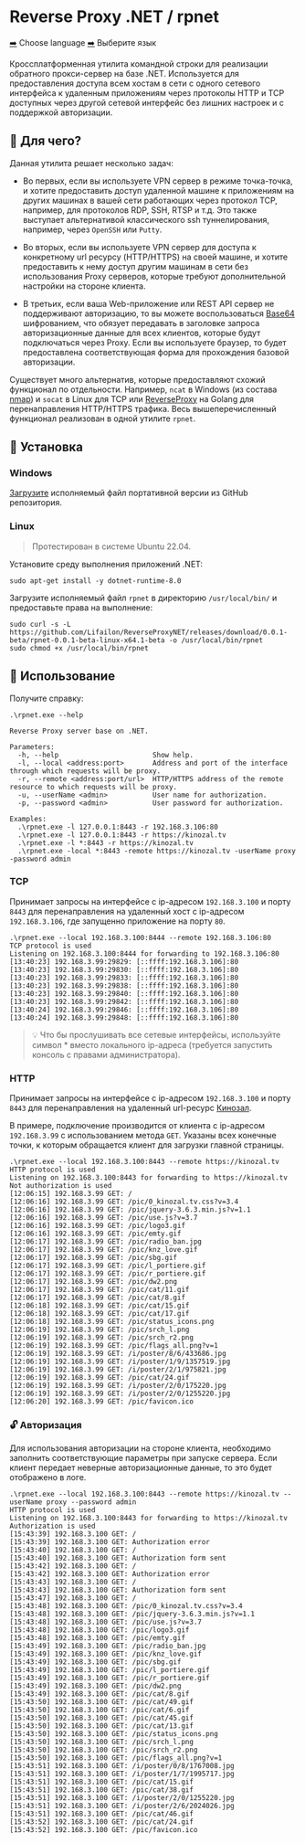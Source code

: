# Reverse Proxy .NET / rpnet

[➡️](https://github.com/Lifailon/ReverseProxyNET/blob/rsa/README.md) Choose language [➡️‍](https://github.com/Lifailon/ReverseProxyNET/blob/rsa/README_RU.md) Выберите язык

Кроссплатформенная утилита командной строки для реализации обратного прокси-сервер на базе .NET. Используется для предоставления доступа всем хостам в сети с одного сетевого интерфейса к удаленным приложениям через протоколы HTTP и TCP доступных через другой сетевой интерфейс без лишних настроек и с поддержкой авторизации.

## 💁 Для чего?

Данная утилита решает несколько задач:

- Во первых, если вы используете VPN сервер в режиме точка-точка, и хотите предоставить доступ удаленной машине к приложениям на других машинах в вашей сети работающих через протокол TCP, например, для протоколов RDP, SSH, RTSP и т.д. Это также выступает альтернативой классического ssh туннелирования, например, через `OpenSSH` или `Putty`.

- Во вторых, если вы используете VPN сервер для доступа к конкретному url ресурсу (HTTP/HTTPS) на своей машине, и хотите предоставить к нему доступ другим машинам в сети без использования Proxy серверов, которые требуют дополнительной настройки на стороне клиента.

- В третьих, если ваша Web-приложение или REST API сервер не поддерживают авторизацию, то вы можете воспользоваться [Base64](https://en.wikipedia.org/wiki/Base64) шифрованием, что обязует передавать в заголовке запроса авторизационные данные для всех клиентов, которые будут подключаться через Proxy. Если вы используете браузер, то будет предоставлена соответствующая форма для прохождения базовой авторизации.

Существует много альтернатив, которые предоставляют схожий функционал по отдельности. Например, `ncat` в Windows (из состава [nmap](https://github.com/nmap/nmap)) и `socat` в Linux для TCP или [ReverseProxy](https://github.com/ilanyu/ReverseProxy) на Golang для перенаправления HTTP/HTTPS трафика. Весь вышеперечисленный функционал реализован в одной утилите `rpnet`.

## 🚀 Установка

### Windows

[Загрузите](https://github.com/Lifailon/ReverseProxyNET/releases/latest) исполняемый файл портативной версии из GitHub репозитория.

### Linux

> Протестирован в системе Ubuntu 22.04.

Установите среду выполнения приложений .NET:

```shell
sudo apt-get install -y dotnet-runtime-8.0
```

Загрузите исполняемый файл `rpnet` в директорию `/usr/local/bin/` и предоставьте права на выполнение:

```shell
sudo curl -s -L https://github.com/Lifailon/ReverseProxyNET/releases/download/0.0.1-beta/rpnet-0.0.1-beta-linux-x64.1-beta -o /usr/local/bin/rpnet
sudo chmod +x /usr/local/bin/rpnet
```

## 📑 Использование

Получите справку:

```shell
.\rpnet.exe --help

Reverse Proxy server base on .NET.

Parameters:
  -h, --help                       Show help.
  -l, --local <address:port>       Address and port of the interface through which requests will be proxy.
  -r, --remote <address:port/url>  HTTP/HTTPS address of the remote resource to which requests will be proxy.
  -u, --userName <admin>           User name for authorization.
  -p, --password <admin>           User password for authorization.

Examples:
  .\rpnet.exe -l 127.0.0.1:8443 -r 192.168.3.106:80
  .\rpnet.exe -l 127.0.0.1:8443 -r https://kinozal.tv
  .\rpnet.exe -l *:8443 -r https://kinozal.tv
  .\rpnet.exe -local *:8443 -remote https://kinozal.tv -userName proxy -password admin
```

### TCP

Принимает запросы на интерфейсе с ip-адресом `192.168.3.100` и порту `8443` для перенаправления на удаленный хост с ip-адресом `192.168.3.106`, где запущенно приложение на порту `80`.

```shell
.\rpnet.exe --local 192.168.3.100:8444 --remote 192.168.3.106:80
TCP protocol is used
Listening on 192.168.3.100:8444 for forwarding to 192.168.3.106:80
[13:40:23] 192.168.3.99:29829: [::ffff:192.168.3.106]:80
[13:40:23] 192.168.3.99:29830: [::ffff:192.168.3.106]:80
[13:40:23] 192.168.3.99:29833: [::ffff:192.168.3.106]:80
[13:40:23] 192.168.3.99:29838: [::ffff:192.168.3.106]:80
[13:40:23] 192.168.3.99:29840: [::ffff:192.168.3.106]:80
[13:40:23] 192.168.3.99:29842: [::ffff:192.168.3.106]:80
[13:40:24] 192.168.3.99:29846: [::ffff:192.168.3.106]:80
[13:40:24] 192.168.3.99:29848: [::ffff:192.168.3.106]:80
```

> 💡 Что бы прослушивать все сетевые интерфейсы, используйте символ * вместо локального ip-адреса (требуется запустить консоль с правами администратора).

### HTTP

Принимает запросы на интерфейсе с ip-адресом `192.168.3.100` и порту `8443` для перенаправления на удаленный url-ресурс [Кинозал](https://kinozal.tv).

В примере, подключение производится от клиента с ip-адресом `192.168.3.99` с использованием метода `GET`. Указаны всех конечные точки, к которым обращается клиент для загрузки главной страницы.

```shell
.\rpnet.exe --local 192.168.3.100:8443 --remote https://kinozal.tv
HTTP protocol is used
Listening on 192.168.3.100:8443 for forwarding to https://kinozal.tv
Not authorization is used
[12:06:15] 192.168.3.99 GET: /
[12:06:16] 192.168.3.99 GET: /pic/0_kinozal.tv.css?v=3.4
[12:06:16] 192.168.3.99 GET: /pic/jquery-3.6.3.min.js?v=1.1
[12:06:16] 192.168.3.99 GET: /pic/use.js?v=3.7
[12:06:16] 192.168.3.99 GET: /pic/logo3.gif
[12:06:16] 192.168.3.99 GET: /pic/emty.gif
[12:06:17] 192.168.3.99 GET: /pic/radio_ban.jpg
[12:06:17] 192.168.3.99 GET: /pic/knz_love.gif
[12:06:17] 192.168.3.99 GET: /pic/sbg.gif
[12:06:17] 192.168.3.99 GET: /pic/l_portiere.gif
[12:06:17] 192.168.3.99 GET: /pic/r_portiere.gif
[12:06:17] 192.168.3.99 GET: /pic/dw2.png       
[12:06:17] 192.168.3.99 GET: /pic/cat/11.gif
[12:06:17] 192.168.3.99 GET: /pic/cat/8.gif 
[12:06:18] 192.168.3.99 GET: /pic/cat/15.gif
[12:06:18] 192.168.3.99 GET: /pic/cat/17.gif
[12:06:18] 192.168.3.99 GET: /pic/status_icons.png
[12:06:19] 192.168.3.99 GET: /pic/srch_l.png
[12:06:19] 192.168.3.99 GET: /pic/srch_r2.png        
[12:06:19] 192.168.3.99 GET: /pic/flags_all.png?v=1  
[12:06:19] 192.168.3.99 GET: /i/poster/8/6/433686.jpg
[12:06:19] 192.168.3.99 GET: /i/poster/1/9/1357519.jpg
[12:06:19] 192.168.3.99 GET: /i/poster/2/1/975821.jpg
[12:06:19] 192.168.3.99 GET: /pic/cat/24.gif
[12:06:19] 192.168.3.99 GET: /i/poster/2/0/175220.jpg 
[12:06:19] 192.168.3.99 GET: /i/poster/2/0/1255220.jpg
[12:06:20] 192.168.3.99 GET: /pic/favicon.ico
```

### 🔓 Авторизация

Для использования авторизации на стороне клиента, необходимо заполнить соответствующие параметры при запуске сервера. Если клиент передает неверные авторизационные данные, то это будет отображено в логе.

```shell
.\rpnet.exe --local 192.168.3.100:8443 --remote https://kinozal.tv --userName proxy --password admin
HTTP protocol is used
Listening on 192.168.3.100:8443 for forwarding to https://kinozal.tv
Authorization is used
[15:43:39] 192.168.3.100 GET: /
[15:43:39] 192.168.3.100 GET: Authorization error
[15:43:40] 192.168.3.100 GET: /
[15:43:40] 192.168.3.100 GET: Authorization form sent
[15:43:42] 192.168.3.100 GET: /
[15:43:42] 192.168.3.100 GET: Authorization error
[15:43:43] 192.168.3.100 GET: /
[15:43:43] 192.168.3.100 GET: Authorization form sent
[15:43:47] 192.168.3.100 GET: /
[15:43:48] 192.168.3.100 GET: /pic/0_kinozal.tv.css?v=3.4
[15:43:48] 192.168.3.100 GET: /pic/jquery-3.6.3.min.js?v=1.1
[15:43:48] 192.168.3.100 GET: /pic/use.js?v=3.7
[15:43:48] 192.168.3.100 GET: /pic/logo3.gif
[15:43:48] 192.168.3.100 GET: /pic/emty.gif
[15:43:49] 192.168.3.100 GET: /pic/radio_ban.jpg
[15:43:49] 192.168.3.100 GET: /pic/knz_love.gif
[15:43:49] 192.168.3.100 GET: /pic/sbg.gif
[15:43:49] 192.168.3.100 GET: /pic/l_portiere.gif
[15:43:49] 192.168.3.100 GET: /pic/r_portiere.gif
[15:43:49] 192.168.3.100 GET: /pic/dw2.png
[15:43:49] 192.168.3.100 GET: /pic/cat/8.gif
[15:43:50] 192.168.3.100 GET: /pic/cat/49.gif
[15:43:50] 192.168.3.100 GET: /pic/cat/6.gif
[15:43:50] 192.168.3.100 GET: /pic/cat/45.gif
[15:43:50] 192.168.3.100 GET: /pic/cat/13.gif
[15:43:50] 192.168.3.100 GET: /pic/status_icons.png
[15:43:50] 192.168.3.100 GET: /pic/srch_l.png
[15:43:50] 192.168.3.100 GET: /pic/srch_r2.png      
[15:43:50] 192.168.3.100 GET: /pic/flags_all.png?v=1
[15:43:51] 192.168.3.100 GET: /i/poster/0/8/1767008.jpg
[15:43:51] 192.168.3.100 GET: /i/poster/1/7/1995717.jpg
[15:43:51] 192.168.3.100 GET: /pic/cat/15.gif
[15:43:51] 192.168.3.100 GET: /pic/cat/38.gif
[15:43:51] 192.168.3.100 GET: /i/poster/2/0/1255220.jpg
[15:43:51] 192.168.3.100 GET: /i/poster/2/6/2024026.jpg
[15:43:51] 192.168.3.100 GET: /pic/cat/46.gif
[15:43:52] 192.168.3.100 GET: /pic/cat/24.gif
[15:43:52] 192.168.3.100 GET: /pic/favicon.ico
```